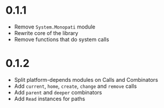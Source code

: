 # 0.1.1
* Remove `System.Monopati` module
* Rewrite core of the library
* Remove functions that do system calls

# 0.1.2
* Split platform-depends modules on Calls and Combinators
* Add `current`, `home`, `create`, `change` and `remove` calls
* Add `parent` and `deeper` combinators
* Add `Read` instances for paths
